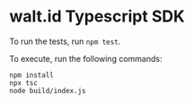 # walt.id Typescript SDK

To run the tests, run `npm test`.

To execute, run the following commands:
```
npm install
npx tsc
node build/index.js
```
